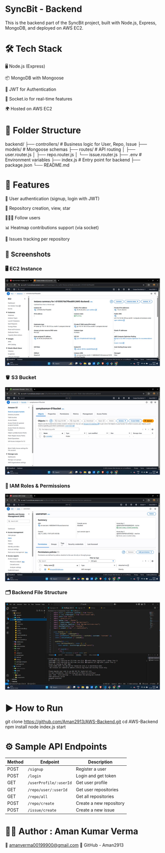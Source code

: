 # SyncBit - Backend
This is the backend part of the SyncBit project, built with Node.js, Express, MongoDB, and deployed on AWS EC2.

# 🛠 Tech Stack
🖥️ Node.js (Express)

📦 MongoDB with Mongoose

🔐 JWT for Authentication

🔄 Socket.io for real-time features

🌍 Hosted on AWS EC2

# 📁 Folder Structure
backend/
├── controllers/          # Business logic for User, Repo, Issue
├── models/               # Mongoose schemas
├── routes/               # API routing
│   ├── user.router.js
│   ├── repo.router.js
│   └── issue.router.js
├── .env                  # Environment variables
├── index.js              # Entry point for backend
├── package.json
└── README.md

# 🚀 Features
🔐 User authentication (signup, login with JWT)

📁 Repository creation, view, star

🧑‍🤝‍🧑 Follow users

📊 Heatmap contributions support (via socket)

🐛 Issues tracking per repository


## 📸 Screenshots

### 🖥️ EC2 Instance 
![Login Page](https://raw.githubusercontent.com/Aman2913/AWS-Backend/main/models/5.jpg)

### 🪣 S3 Bucket
![Login Page](https://raw.githubusercontent.com/Aman2913/AWS-Backend/main/models/7.jpg)

### 👤 IAM Roles & Permissions
![Login Page](https://raw.githubusercontent.com/Aman2913/AWS-Backend/main/models/8.jpg)

### 🗂️ Backend File Structure
![Login Page](https://raw.githubusercontent.com/Aman2913/AWS-Backend/main/models/9.jpg)


# ▶️ How to Run
git clone https://github.com/Aman2913/AWS-Backend.git
cd AWS-Backend
npm install
node index.js start

# ⚙️ Sample API Endpoints
| Method  | Endpoint                  | Description            |
|-------- |---------------------------|------------------------|
| POST    | `/signup`                 | Register a user        |
| POST    | `/login`                  | Login and get token    |
| GET     | `/userProfile/:userId`    | Get user profile       |
| GET     | `/repo/user/:userId`      | Get user repositories  |
| GET     | `/repo/all`               | Get all repositories   |
| POST    | `/repo/create`            | Create a new repository|
| POST    | `/issue/create`           | Create a new issue     |


# 🧑‍💻 Author : Aman Kumar Verma
📧 amanverma00199900@gmail.com
🔗 GitHub - Aman2913

